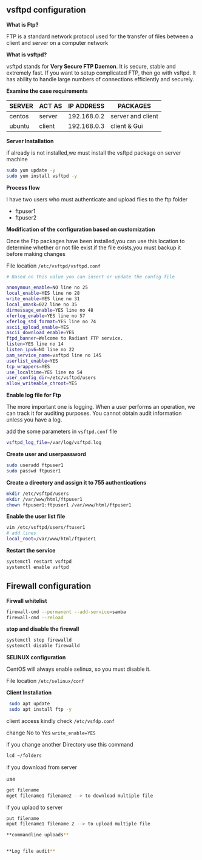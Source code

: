 ## vsftpd configuration

 **What is Ftp?**

FTP is a standard network protocol used for the transfer of files between a client and server on a computer network

**What is vsftpd?**

vsftpd stands for **Very Secure FTP Daemon**. It is secure, stable and extremely fast. If you want to setup complicated FTP, then go with vsftpd. It has ability to handle large numbers of connections efficiently and securely.

**Examine the case requirements**

|     SERVER      | 	   ACT AS  |	   IP ADDRESS   |   PACKAGES    |
|-----------------|-------------|------------------|----------------|
|    centos       |	server      |	192.168.0.2      |   server and client |
|    ubuntu       |	client      | 192.168.0.3      |   client & Gui |

**Server Installation**

if already is not installed,we must install the vsftpd package on server machine

```bash
sudo yum update -y
sudo yum install vsftpd -y
```

**Process flow** 
 
I have two users who must authenticate and upload flies to the ftp folder

* ftpuser1
* ftpuser2
 
**Modification of the configuration based on customization**

Once the Ftp packages have been installed,you can use this location to determine whether or not file exist.if the file exists,you must backup it before    making changes
  
 File location `/etc/vsftpd/vsftpd.conf`
 
 ```bash
# Based on this value you can insert or update the config file

anonymous_enable=NO line no 25
local_enable=YES line no 28
write_enable=YES line no 31
local_umask=022 line no 35
dirmessage_enable=YES line no 48
xferlog_enable=YES line no 57
xferlog_std_format=YES line no 74
ascii_upload_enable=YES
ascii_download_enable=YES
ftpd_banner=Welcome to Radiant FTP service.
listen=YES line no 14
listen_ipv6=NO line no 22
pam_service_name=vsftpd line no 145
userlist_enable=YES
tcp_wrappers=YES
use_localtime=YES line no 54
user_config_dir=/etc/vsftpd/users
allow_writeable_chroot=YES
```
  
 **Enable log file for Ftp**
 
The more important one is logging. When a user performs an operation, we can track it for auditing purposes. You cannot obtain audit information unless  you have a log.

add the some parameters in `vsftpd.conf` file

```bash
vsftpd_log_file=/var/log/vsftpd.log
```

 **Create user and userpassword**
 
 ```bash
 sudo useradd ftpuser1
 sudo passwd ftpuser1
 ```

 **Create a directory and assign it to 755 authentications**
 
 ```bash
mkdir /etc/vsftpd/users
mkdir /var/www/html/ftpuser1
chown ftpuser1:ftpuser1 /var/www/html/ftpuser1
 ```
 
**Enable the user list file**

```bash
vim /etc/vsftpd/users/ftuser1 
# add lines
local_root=/var/www/html/ftpuser1
```

**Restart the service**
 
 ```bash
 systemctl restart vsftpd
 systemctl enable vsftpd 
 ```
 

 
 ## **Firewall configuration**
 
 **Firwall whitelist**
 
 ```bash
 firewall-cmd --permanent --add-service=samba
 firewall-cmd --reload
```
**stop and disable the firewall**

```bash  
systemctl stop firewalld
systemctl disable firewalld
 ```
   
 **SELINUX configuration**
   
 CentOS will always enable selinux, so you must disable it.

 File location `/etc/selinux/conf`
     
 **Client Installation**
 
```bash
 sudo apt update
 sudo apt install ftp -y
```
client access kindly check ```/etc/vsfdp.conf```

change No to Yes ```write_enable=YES```

if you change another Directory use this command

```bash 
lcd ~/folders
```
if you download from server

use 
```bash
get filename
mget filename1 filename2 --> to download multiple file
```

if you uplaod to server

```bash
put filename
mput filename1 filename 2 --> to upload multiple file

**commandline uploads**


**Log file audit**

